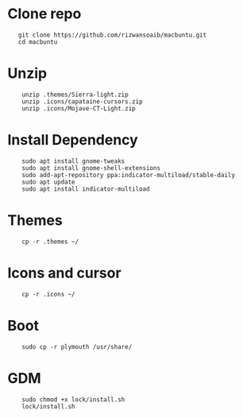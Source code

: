  # Clone repo
       git clone https://github.com/rizwansoaib/macbuntu.git
       cd macbuntu
 
 
 
 
 # Unzip
        unzip .themes/Sierra-light.zip
        unzip .icons/capataine-cursors.zip 
        unzip .icons/Mojave-CT-Light.zip 


        
 
 
 
# Install Dependency
        sudo apt install gnome-tweaks
        sudo apt install gnome-shell-extensions
        sudo add-apt-repository ppa:indicator-multiload/stable-daily
        sudo apt update
        sudo apt install indicator-multiload


# Themes
        cp -r .themes ~/
# Icons and cursor
        cp -r .icons ~/

# Boot
        sudo cp -r plymouth /usr/share/

# GDM
        sudo chmod +x lock/install.sh
        lock/install.sh
